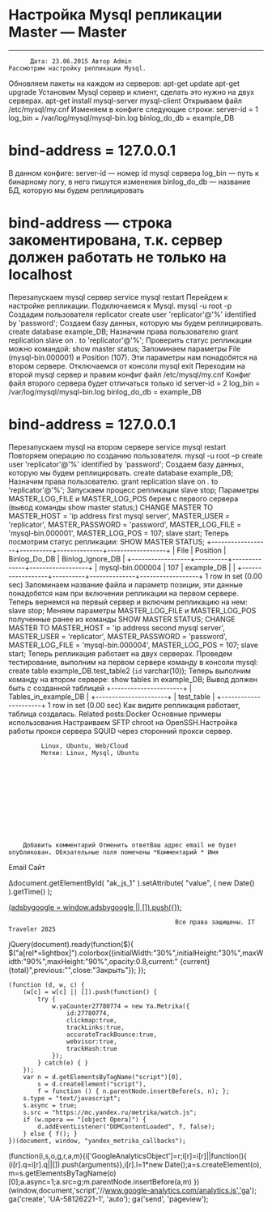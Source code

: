 #                 	Настройка Mysql репликации Master &#8212; Master                	  
***            ***

			
            
		
    
	
    	  Дата: 23.06.2015 Автор Admin  
	Рассмотрим настройку репликации Mysql.
Обновляем пакеты на каждом из серверов:
apt-get update
apt-get upgrade
Установим Mysql сервер и клиент, сделать это нужно на двух серверах.
apt-get install mysql-server mysql-client
Открываем файл /etc/mysql/my.cnf
Изменяем в конфиге следующие строки:
server-id = 1
log_bin = /var/log/mysql/mysql-bin.log
binlog_do_db = example_DB
# bind-address = 127.0.0.1
В данном конфиге:
server-id &#8212; номер id mysql сервера
log_bin &#8212; путь к бинарному логу, в него пишутся изменения
binlog_do_db &#8212; название БД, которую мы будем реплицировать
# bind-address &#8212; строка закоментирована, т.к. сервер должен работать не только на localhost
Перезапускаем mysql сервер
service mysql restart
Перейдем к настройке репликации.
Подключаемся к Mysql.
mysql -u root -p
Создадим пользователя replicator
create user 'replicator'@'%' identified by 'password';
Создаем базу данных, которую мы будем реплицировать.
create database example_DB;
Назначим права пользователю
grant replication slave on *.* to 'replicator'@'%';
Проверить статус репликации можно командой:
show master status;
Запоминаем параметры File (mysql-bin.000001) и Position (107). Эти параметры нам понадобятся на втором сервере.
Отключаемся от консоли mysql
exit
Переходим на второй mysql сервер и правим конфиг файл /etc/mysql/my.cnf
Конфиг файл второго сервера будет отличаться только id
server-id = 2
log_bin = /var/log/mysql/mysql-bin.log
binlog_do_db = example_DB
# bind-address = 127.0.0.1
Перезапускаем mysql на втором сервере
service mysql restart
Повторяем операцию по созданию пользователя.
mysql -u root –p
create user 'replicator'@'%' identified by 'password';
Создаем базу данных, которую мы будем реплицировать.
create database example_DB;
Назначим права пользователю.
grant replication slave on *.* to 'replicator'@'%';
Запускаем процесс репликации
slave stop;
Параметры MASTER_LOG_FILE и MASTER_LOG_POS берем с первого сервера (вывод команды show master status;)
CHANGE MASTER TO MASTER_HOST = 'ip address first mysql server', MASTER_USER = 'replicator', MASTER_PASSWORD = 'password', MASTER_LOG_FILE = 'mysql-bin.000001', MASTER_LOG_POS = 107;
slave start;
Теперь посмотрим статус репликации:
SHOW MASTER STATUS;
+------------------+----------+--------------+------------------+
| File             | Position | Binlog_Do_DB | Binlog_Ignore_DB |
+------------------+----------+--------------+------------------+
| mysql-bin.000004 | 107      | example_DB   |                  |
+------------------+----------+--------------+------------------+
1 row in set (0.00 sec)
Запоминаем название файла и параметр позиции, эти данные понадобятся нам при включении репликации на первом сервере.
Теперь вернемся на первый сервер и включим репликацию на нем:
slave stop;
Меняем параметры MASTER_LOG_FILE и MASTER_LOG_POS полученные ранее из команды SHOW MASTER STATUS;
CHANGE MASTER TO MASTER_HOST = 'ip address second mysql server', MASTER_USER = 'replicator', MASTER_PASSWORD = 'password', MASTER_LOG_FILE = 'mysql-bin.000004', MASTER_LOG_POS = 107;
slave start;
Теперь репликация работает на двух серверах.
Проведем тестирование, выполним на первом сервере команду в консоли mysql:
create table example_DB.test_table2 (`id` varchar(10));
Теперь выполним команду на втором сервере:
show tables in example_DB;
Вывод должен быть с созданной таблицей
+----------------------+
| Tables_in_example_DB |
+----------------------+
| test_table           |
+----------------------+
1 row in set (0.00 sec)
Как видите репликация работает, таблица создалась.
Related posts:Docker Основные примеры использования.Настраиваем SFTP chroot на OpenSSH.Настройка работы прокси сервера SQUID через сторонний прокси сервер.
        
             Linux, Ubuntu, Web/Cloud 
             Метки: Linux, Mysql, Ubuntu  
        
            
        
    
                        
                    
                    
                
        
                
	
		
		Добавить комментарий Отменить ответВаш адрес email не будет опубликован. Обязательные поля помечены *Комментарий * Имя 
Email 
Сайт 
 
&#916;document.getElementById( "ak_js_1" ).setAttribute( "value", ( new Date() ).getTime() );	
	
<ins class="adsbygoogle"
     style="display:block"
     data-ad-client="ca-pub-1890562251101921"
     data-ad-slot="9117958896"
     data-ad-format="auto">
(adsbygoogle = window.adsbygoogle || []).push({});
			
        
        
		
        
           
    
    
  
	
    
		
        
             
			
                
                    
                                                  Все права защищены. IT Traveler 2025 
                         
                        
																														                    
                    
				
                
                
    
			
		                            
	
	
                
                
			
                
		
        
	
    
jQuery(document).ready(function($){
  $("a[rel*=lightbox]").colorbox({initialWidth:"30%",initialHeight:"30%",maxWidth:"90%",maxHeight:"90%",opacity:0.8,current:" {current}  {total}",previous:"",close:"Закрыть"});
});
  
    (function (d, w, c) {
        (w[c] = w[c] || []).push(function() {
            try {
                w.yaCounter27780774 = new Ya.Metrika({
                    id:27780774,
                    clickmap:true,
                    trackLinks:true,
                    accurateTrackBounce:true,
                    webvisor:true,
                    trackHash:true
                });
            } catch(e) { }
        });
        var n = d.getElementsByTagName("script")[0],
            s = d.createElement("script"),
            f = function () { n.parentNode.insertBefore(s, n); };
        s.type = "text/javascript";
        s.async = true;
        s.src = "https://mc.yandex.ru/metrika/watch.js";
        if (w.opera == "[object Opera]") {
            d.addEventListener("DOMContentLoaded", f, false);
        } else { f(); }
    })(document, window, "yandex_metrika_callbacks");
  (function(i,s,o,g,r,a,m){i['GoogleAnalyticsObject']=r;i[r]=i[r]||function(){
  (i[r].q=i[r].q||[]).push(arguments)},i[r].l=1*new Date();a=s.createElement(o),
  m=s.getElementsByTagName(o)[0];a.async=1;a.src=g;m.parentNode.insertBefore(a,m)
  })(window,document,'script','//www.google-analytics.com/analytics.js','ga');
  ga('create', 'UA-58126221-1', 'auto');
  ga('send', 'pageview');
